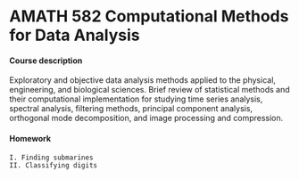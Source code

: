 # AMATH 582 Computational Methods for Data Analysis

#### Course description
Exploratory and objective data analysis methods applied to the physical, engineering, 
and biological sciences. Brief review of statistical methods and their computational 
implementation for studying time series analysis, spectral analysis, filtering methods, 
principal component analysis, orthogonal mode decomposition, and image processing and 
compression. 

#### Homework
    
    I. Finding submarines
    II. Classifying digits
